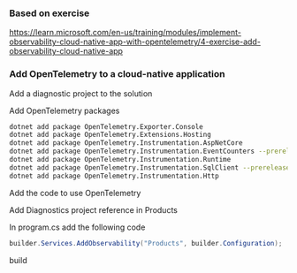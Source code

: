 ### Based on exercise
https://learn.microsoft.com/en-us/training/modules/implement-observability-cloud-native-app-with-opentelemetry/4-exercise-add-observability-cloud-native-app

### Add OpenTelemetry to a cloud-native application

Add a diagnostic project to the solution

Add OpenTelemetry packages
```bash
dotnet add package OpenTelemetry.Exporter.Console
dotnet add package OpenTelemetry.Extensions.Hosting
dotnet add package OpenTelemetry.Instrumentation.AspNetCore
dotnet add package OpenTelemetry.Instrumentation.EventCounters --prerelease
dotnet add package OpenTelemetry.Instrumentation.Runtime
dotnet add package OpenTelemetry.Instrumentation.SqlClient --prerelease
dotnet add package OpenTelemetry.Instrumentation.Http
```

Add the code to use OpenTelemetry

Add Diagnostics project reference in Products

In program.cs add the following code
```csharp
builder.Services.AddObservability("Products", builder.Configuration);
```

build
